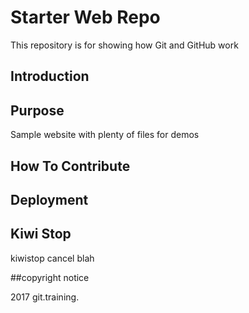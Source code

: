 # Starter Web Repo

This repository is for showing how Git and GitHub work
## Introduction
## Purpose

Sample website with plenty of files for demos

## How To Contribute

## Deployment

## Kiwi Stop
kiwistop cancel
blah


##copyright notice

2017 git.training.